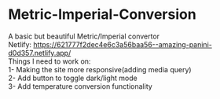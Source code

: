# Metric-Imperial-Conversion
A basic but beautiful Metric/Imperial convertor <br>
Netlify: https://621777f2dec4e6c3a56baa56--amazing-panini-d0d357.netlify.app/ <br>
Things I need to work on: <br>
1- Making the site more responsive(adding media query) <br>
2- Add button to toggle dark/light mode <br>
3- Add temperature conversion functionality <br>
